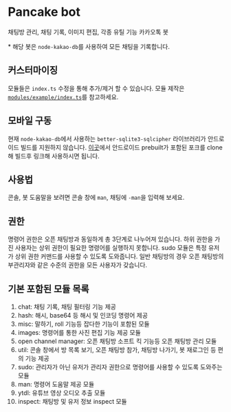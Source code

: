 # Pancake bot
채팅방 관리, 채팅 기록, 이미지 편집, 각종 유틸 기능 카카오톡 봇

\* 해당 봇은 `node-kakao-db`를 사용하여 모든 채팅을 기록합니다.

## 커스터마이징
모듈들은 `index.ts` 수정을 통해 추가/제거 할 수 있습니다. 모듈 제작은 [`modules/example/index.ts`](modules/example/index.ts)를 참고하세요.

## 모바일 구동
현재 `node-kakao-db`에서 사용하는 `better-sqlite3-sqlcipher` 라이브러리가 안드로이드 빌드를 지원하지 않습니다.
[이곳](https://github.com/storycraft/better-sqlite3-sqlcipher)에서 안드로이드 prebuilt가 포함된 포크를 clone해 빌드후 링크해 사용하시면 됩니다.

## 사용법
콘솔, 봇 도움말을 보려면 콘솔 창에 `man`, 채팅에 `-man`을 입력해 보세요.

## 권한
명령어 권한은 오픈 채팅방과 동일하게 총 3단계로 나누어져 있습니다. 하위 권한을 가진 사용자는 상위 권한이 필요한 명령어를 실행하지 못합니다.
sudo 모듈은 특정 유저가 상위 권한 커맨드를 사용할 수 있도록 도와줍니다.
일반 채팅방의 경우 오픈 채팅방의 부관리자와 같은 수준의 권한을 모든 사용자가 갖습니다.

## 기본 포함된 모듈 목록
1. chat: 채팅 기록, 채팅 필터링 기능 제공
2. hash: 해시, base64 등 해시 및 인코딩 명령어 제공
3. misc: 말하기, roll 기능등 잡다한 기능이 포함된 모듈
4. images: 명령어를 통한 사진 편집 기능 제공 모듈
5. open channel manager: 오픈 채팅방 소프트 킥 기능등 오픈 채팅방 관리 모듈
6. util: 콘솔 창에서 방 목록 보기, 오픈 채팅방 참가, 채팅방 나가기, 봇 재로그인 등 편의 기능 제공
7. sudo: 관리자가 아닌 유저가 관리자 권한으로 명령어를 사용할 수 있도록 도와주는 모듈
8. man: 명령어 도움말 제공 모듈
9. ytdl: 유튜브 영상 오디오 추출 모듈
10. inspect: 채팅방 및 유저 정보 inspect 모듈